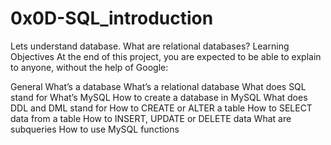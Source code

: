 # 0x0D-SQL_introduction
Lets understand database. What are relational databases?
Learning Objectives
At the end of this project, you are expected to be able to explain to anyone,
without the help of Google:

General
What’s a database
What’s a relational database
What does SQL stand for
What’s MySQL
How to create a database in MySQL
What does DDL and DML stand for
How to CREATE or ALTER a table
How to SELECT data from a table
How to INSERT, UPDATE or DELETE data
What are subqueries
How to use MySQL functions
